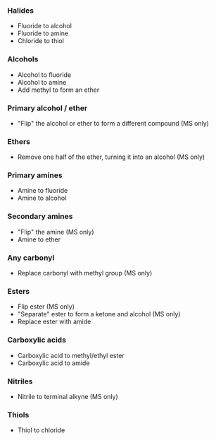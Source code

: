 ### Halides

- Fluoride to alcohol
- Fluoride to amine
- Chloride to thiol

### Alcohols

- Alcohol to fluoride
- Alcohol to amine
- Add methyl to form an ether

### Primary alcohol / ether

- "Flip" the alcohol or ether to form a different compound (MS only)

### Ethers

- Remove one half of the ether, turning it into an alcohol (MS only)

### Primary amines

- Amine to fluoride
- Amine to alcohol

### Secondary amines

- "Flip" the amine (MS only)
- Amine to ether

### Any carbonyl

- Replace carbonyl with methyl group (MS only)

### Esters

- Flip ester (MS only)
- "Separate" ester to form a ketone and alcohol (MS only)
- Replace ester with amide

### Carboxylic acids

- Carboxylic acid to methyl/ethyl ester
- Carboxylic acid to amide

### Nitriles

- Nitrile to terminal alkyne (MS only)

### Thiols

- Thiol to chloride
